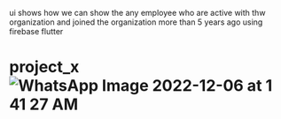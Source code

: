 ui shows how we can show the any employee who are active with thw organization and joined the organization more than 5 years ago using firebase flutter


# project_x![WhatsApp Image 2022-12-06 at 1 41 27 AM](https://user-images.githubusercontent.com/76704939/205733809-7d97f706-e0da-4801-93ff-f468457fc6a7.jpeg)

